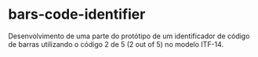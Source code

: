 # bars-code-identifier
Desenvolvimento de uma parte do protótipo de um identificador de código de barras utilizando o código 2 de 5 (2 out of 5) no modelo ITF-14. 
